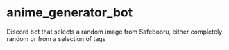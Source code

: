 # anime_generator_bot
Discord bot that selects a random image from Safebooru, either completely random or from a selection of tags
